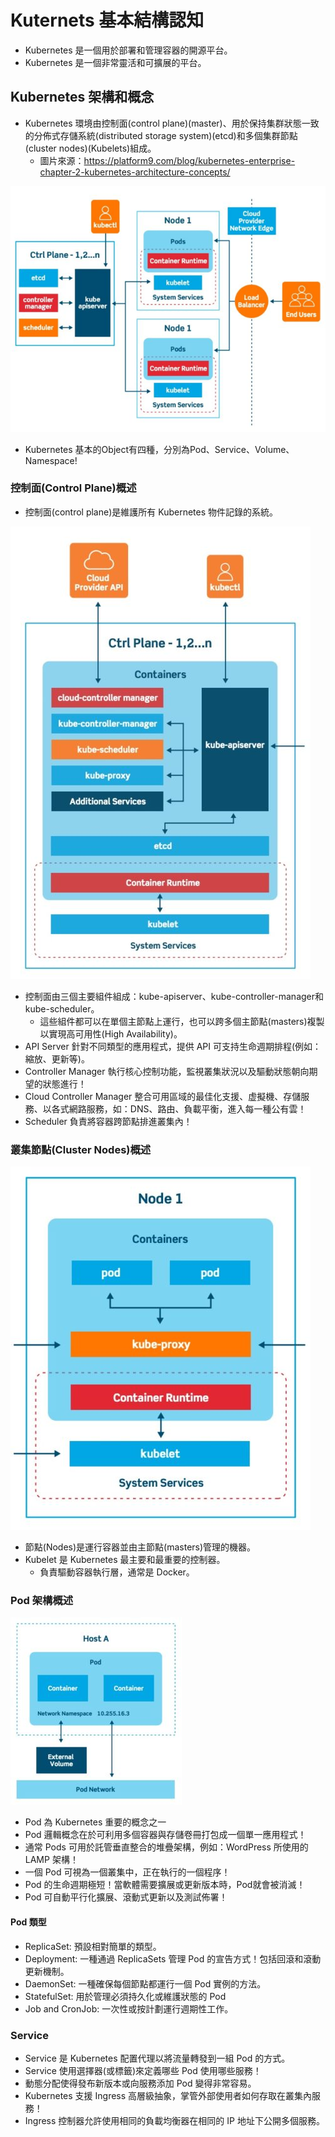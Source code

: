 # Kuternets 基本結構認知
+ Kubernetes 是一個用於部署和管理容器的開源平台。
+ Kubernetes 是一個非常靈活和可擴展的平台。

## Kubernetes 架構和概念
+ Kubernetes 環境由控制面(control plane)(master)、用於保持集群狀態一致的分佈式存儲系統(distributed storage system)(etcd)和多個集群節點(cluster nodes)(Kubelets)組成。
  + 圖片來源：https://platform9.com/blog/kubernetes-enterprise-chapter-2-kubernetes-architecture-concepts/

![Kubernetes 架構概覽](1.jpg)
  
+ Kubernetes 基本的Object有四種，分別為Pod、Service、Volume、Namespace!

### 控制面(Control Plane)概述

+ 控制面(control plane)是維護所有 Kubernetes 物件記錄的系統。

![Kubernetes 控制面類別圖](2.jpg)
  + 控制面由三個主要組件組成：kube-apiserver、kube-controller-manager和kube-scheduler。
    + 這些組件都可以在單個主節點上運行，也可以跨多個主節點(masters)複製以實現高可用性(High Availability)。
  + API Server 針對不同類型的應用程式，提供 API 可支持生命週期排程(例如：縮放、更新等)。
  + Controller Manager 執行核心控制功能，監視叢集狀況以及驅動狀態朝向期望的狀態進行！
  + Cloud Controller Manager 整合可用區域的最佳化支援、虚擬機、存儲服務、以各式網路服務，如：DNS、路由、負載平衡，進入每一種公有雲！
  + Scheduler 負責將容器跨節點排進叢集內！


### 叢集節點(Cluster Nodes)概述

![Kubernetes 節點類別圖](3.jpg)
  + 節點(Nodes)是運行容器並由主節點(masters)管理的機器。
  + Kubelet 是 Kubernetes 最主要和最重要的控制器。
    + 負責驅動容器執行層，通常是 Docker。

### Pod 架構概述

![Pod架構概念](4.jpg)
  + Pod 為 Kubernetes 重要的概念之一
  + Pod 邏輯概念在於可利用多個容器與存儲卷冊打包成一個單一應用程式！
  + 通常 Pods 可用於託管垂直整合的堆疊架構，例如：WordPress 所使用的 LAMP 架構！
  + 一個 Pod 可視為一個叢集中，正在執行的一個程序！
  + Pod 的生命週期極短！當軟體需要擴展或更新版本時，Pod就會被消滅！
  + Pod 可自動平行化擴展、滾動式更新以及測試佈署！

#### Pod 類型
+ ReplicaSet: 預設相對簡單的類型。
+ Deployment: 一種通過 ReplicaSets 管理 Pod 的宣告方式！包括回滾和滾動更新機制。
+ DaemonSet: 一種確保每個節點都運行一個 Pod 實例的方法。
+ StatefulSet: 用於管理必須持久化或維護狀態的 Pod
+ Job and CronJob: 一次性或按計劃運行週期性工作。

### Service
+ Service 是 Kubernetes 配置代理以將流量轉發到一組 Pod 的方式。
+ Service 使用選擇器(或標籤)來定義哪些 Pod 使用哪些服務！
+ 動態分配使得發布新版本或向服務添加 Pod 變得非常容易。
+ Kubernetes 支援 Ingress 高層級抽象，掌管外部使用者如何存取在叢集內服務！
+ Ingress 控制器允許使用相同的負載均衡器在相同的 IP 地址下公開多個服務。

